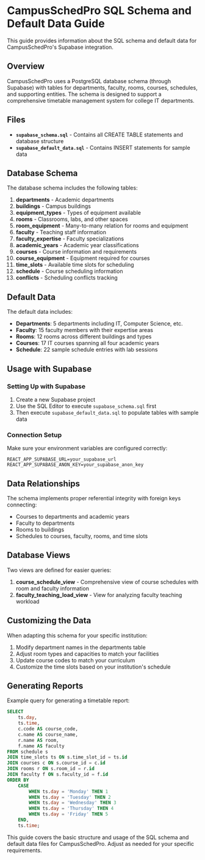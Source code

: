 # CampusSchedPro SQL Schema and Default Data Guide

This guide provides information about the SQL schema and default data for CampusSchedPro's Supabase integration.

## Overview

CampusSchedPro uses a PostgreSQL database schema (through Supabase) with tables for departments, faculty, rooms, courses, schedules, and supporting entities. The schema is designed to support a comprehensive timetable management system for college IT departments.

## Files

- **`supabase_schema.sql`** - Contains all CREATE TABLE statements and database structure
- **`supabase_default_data.sql`** - Contains INSERT statements for sample data

## Database Schema

The database schema includes the following tables:

1. **departments** - Academic departments
2. **buildings** - Campus buildings
3. **equipment_types** - Types of equipment available
4. **rooms** - Classrooms, labs, and other spaces
5. **room_equipment** - Many-to-many relation for rooms and equipment
6. **faculty** - Teaching staff information
7. **faculty_expertise** - Faculty specializations
8. **academic_years** - Academic year classifications
9. **courses** - Course information and requirements
10. **course_equipment** - Equipment required for courses
11. **time_slots** - Available time slots for scheduling
12. **schedule** - Course scheduling information
13. **conflicts** - Scheduling conflicts tracking

## Default Data

The default data includes:

- **Departments**: 5 departments including IT, Computer Science, etc.
- **Faculty**: 15 faculty members with their expertise areas
- **Rooms**: 12 rooms across different buildings and types
- **Courses**: 17 IT courses spanning all four academic years
- **Schedule**: 22 sample schedule entries with lab sessions

## Usage with Supabase

### Setting Up with Supabase

1. Create a new Supabase project
2. Use the SQL Editor to execute `supabase_schema.sql` first
3. Then execute `supabase_default_data.sql` to populate tables with sample data

### Connection Setup

Make sure your environment variables are configured correctly:

```
REACT_APP_SUPABASE_URL=your_supabase_url
REACT_APP_SUPABASE_ANON_KEY=your_supabase_anon_key
```

## Data Relationships

The schema implements proper referential integrity with foreign keys connecting:

- Courses to departments and academic years
- Faculty to departments
- Rooms to buildings
- Schedules to courses, faculty, rooms, and time slots

## Database Views

Two views are defined for easier queries:

1. **course_schedule_view** - Comprehensive view of course schedules with room and faculty information
2. **faculty_teaching_load_view** - View for analyzing faculty teaching workload

## Customizing the Data

When adapting this schema for your specific institution:

1. Modify department names in the departments table
2. Adjust room types and capacities to match your facilities
3. Update course codes to match your curriculum
4. Customize the time slots based on your institution's schedule

## Generating Reports

Example query for generating a timetable report:

```sql
SELECT 
    ts.day, 
    ts.time, 
    c.code AS course_code, 
    c.name AS course_name,
    r.name AS room,
    f.name AS faculty
FROM schedule s
JOIN time_slots ts ON s.time_slot_id = ts.id
JOIN courses c ON s.course_id = c.id
JOIN rooms r ON s.room_id = r.id
JOIN faculty f ON s.faculty_id = f.id
ORDER BY 
    CASE 
        WHEN ts.day = 'Monday' THEN 1
        WHEN ts.day = 'Tuesday' THEN 2
        WHEN ts.day = 'Wednesday' THEN 3
        WHEN ts.day = 'Thursday' THEN 4
        WHEN ts.day = 'Friday' THEN 5
    END, 
    ts.time;
```

This guide covers the basic structure and usage of the SQL schema and default data files for CampusSchedPro. Adjust as needed for your specific requirements.
